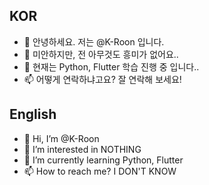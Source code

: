 ## KOR
- 👋 안녕하세요. 저는 @K-Roon 입니다.
- 👀 미안하지만, 전 아무것도 흥미가 없어요..
- 🌱 현재는 Python, Flutter 학습 진행 중 입니다..
- 📫 어떻게 연락하냐고요? 잘 연락해 보세요!

## English
- 👋 Hi, I’m @K-Roon
- 👀 I’m interested in NOTHING
- 🌱 I’m currently learning Python, Flutter
- 📫 How to reach me? I DON'T KNOW

<!---
K-Roon/K-Roon 은 ✨ 특별한 ✨ 리포지토리 입니다. 왜냐하면 `README.md` (이 파일) 는 당신의 GitHub profile 에 보이기 때문이죠.
Preview (미리보기)를 클릭해서 어떻게 바뀌었는지 미리 보실 수 있어요.
--->
